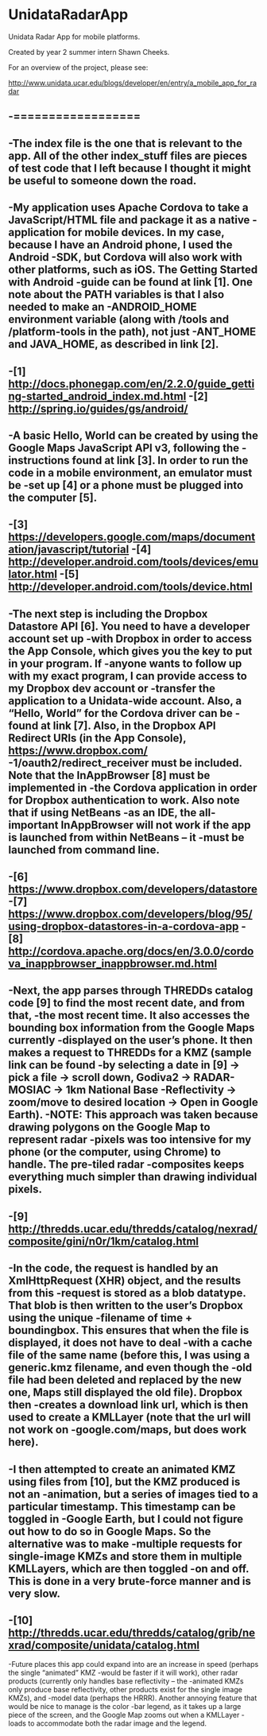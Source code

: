 UnidataRadarApp
===============

Unidata Radar App for mobile platforms.

Created by year 2 summer intern Shawn Cheeks.

For an overview of the project, please see:

http://www.unidata.ucar.edu/blogs/developer/en/entry/a_mobile_app_for_radar


-==================
-
-The index file is the one that is relevant to the app.  All of the other index_stuff files are pieces of test code that I left because I thought it might be useful to someone down the road.
-
-My application uses Apache Cordova to take a JavaScript/HTML file and package it as a native 
-application for mobile devices. In my case, because I have an Android phone, I used the Android 
-SDK, but Cordova will also work with other platforms, such as iOS. The Getting Started with Android 
-guide can be found at link [1]. One note about the PATH variables is that I also needed to make an 
-ANDROID_HOME environment variable (along with /tools and /platform-tools in the path), not just 
-ANT_HOME and JAVA_HOME, as described in link [2].
-
-[1] http://docs.phonegap.com/en/2.2.0/guide_getting-started_android_index.md.html
-[2] http://spring.io/guides/gs/android/
-
-A basic Hello, World can be created by using the Google Maps JavaScript API v3, following the 
-instructions found at link [3]. In order to run the code in a mobile environment, an emulator must be 
-set up [4] or a phone must be plugged into the computer [5].
-
-[3] https://developers.google.com/maps/documentation/javascript/tutorial
-[4] http://developer.android.com/tools/devices/emulator.html
-[5] http://developer.android.com/tools/device.html
-
-The next step is including the Dropbox Datastore API [6]. You need to have a developer account set up 
-with Dropbox in order to access the App Console, which gives you the key to put in your program. If 
-anyone wants to follow up with my exact program, I can provide access to my Dropbox dev account or 
-transfer the application to a Unidata-wide account. Also, a “Hello, World” for the Cordova driver can be 
-found at link [7]. Also, in the Dropbox API Redirect URIs (in the App Console), https://www.dropbox.com/
-1/oauth2/redirect_receiver must be included. Note that the InAppBrowser [8] must be implemented in 
-the Cordova application in order for Dropbox authentication to work. Also note that if using NetBeans 
-as an IDE, the all-important InAppBrowser will not work if the app is launched from within NetBeans – it 
-must be launched from command line.
-
-[6] https://www.dropbox.com/developers/datastore
-[7] https://www.dropbox.com/developers/blog/95/using-dropbox-datastores-in-a-cordova-app
-[8] http://cordova.apache.org/docs/en/3.0.0/cordova_inappbrowser_inappbrowser.md.html
-
-Next, the app parses through THREDDs catalog code [9] to find the most recent date, and from that, 
-the most recent time. It also accesses the bounding box information from the Google Maps currently 
-displayed on the user’s phone. It then makes a request to THREDDs for a KMZ (sample link can be found 
-by selecting a date in [9] -> pick a file -> scroll down, Godiva2 -> RADAR-MOSIAC -> 1km National Base 
-Reflectivity -> zoom/move to desired location -> Open in Google Earth).
-NOTE: This approach was taken because drawing polygons on the Google Map to represent radar 
-pixels was too intensive for my phone (or the computer, using Chrome) to handle. The pre-tiled radar 
-composites keeps everything much simpler than drawing individual pixels.
-
-[9] http://thredds.ucar.edu/thredds/catalog/nexrad/composite/gini/n0r/1km/catalog.html
-
-In the code, the request is handled by an XmlHttpRequest (XHR) object, and the results from this 
-request is stored as a blob datatype. That blob is then written to the user’s Dropbox using the unique 
-filename of time + boundingbox. This ensures that when the file is displayed, it does not have to deal 
-with a cache file of the same name (before this, I was using a generic.kmz filename, and even though the 
-old file had been deleted and replaced by the new one, Maps still displayed the old file). Dropbox then 
-creates a download link url, which is then used to create a KMLLayer (note that the url will not work on 
-google.com/maps, but does work here).
-
-I then attempted to create an animated KMZ using files from [10], but the KMZ produced is not an 
-animation, but a series of images tied to a particular timestamp. This timestamp can be toggled in 
-Google Earth, but I could not figure out how to do so in Google Maps. So the alternative was to make 
-multiple requests for single-image KMZs and store them in multiple KMLLayers, which are then toggled 
-on and off. This is done in a very brute-force manner and is very slow.
-
-[10] http://thredds.ucar.edu/thredds/catalog/grib/nexrad/composite/unidata/catalog.html
-
-Future places this app could expand into are an increase in speed (perhaps the single “animated” KMZ 
-would be faster if it will work), other radar products (currently only handles base reflectivity – the 
-animated KMZs only produce base reflectivity, other products exist for the single image KMZs), and 
-model data (perhaps the HRRR). Another annoying feature that would be nice to manage is the color 
-bar legend, as it takes up a large piece of the screen, and the Google Map zooms out when a KMLLayer 
-loads to accommodate both the radar image and the legend.

